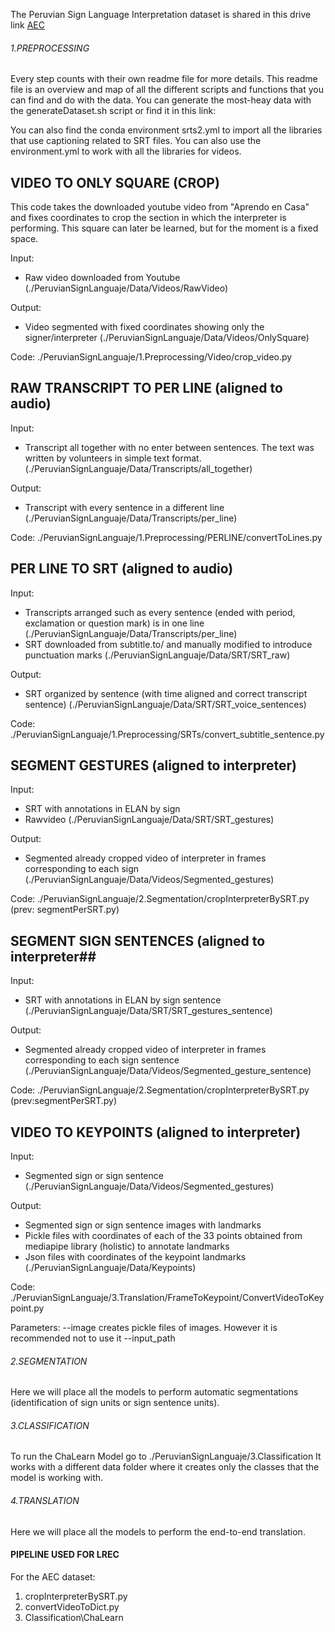 The Peruvian Sign Language Interpretation dataset is shared in this drive link [AEC](https://drive.google.com/file/d/1fwfbheNn_a-HlmWE0lSgofTnmnUupsv3/view?usp=sharing)



###### 1.PREPROCESSING ######

Every step counts with their own readme file for more details. This readme file is an overview and map of all the different scripts and functions that you can find and do with the data. You can generate the most-heay data with the generateDataset.sh script or find it in this link:

You can also find the conda environment srts2.yml to import all the libraries that use captioning related to SRT files. You can also use the environment.yml to work with all the libraries for videos.


## VIDEO TO ONLY SQUARE (CROP) ##

This code takes the downloaded youtube video from "Aprendo en Casa" and fixes coordinates to crop the section in which the interpreter is performing. This square can later be learned, but for the moment is a fixed space.

Input:
- Raw video downloaded from Youtube 
(./PeruvianSignLanguaje/Data/Videos/RawVideo)

Output:
- Video segmented with fixed coordinates showing only the signer/interpreter
(./PeruvianSignLanguaje/Data/Videos/OnlySquare)

Code:
./PeruvianSignLanguaje/1.Preprocessing/Video/crop_video.py


## RAW TRANSCRIPT TO PER LINE (aligned to audio) ##

Input:
- Transcript all together with no enter between sentences. The text was written by volunteers in simple text format.
(./PeruvianSignLanguaje/Data/Transcripts/all_together)

Output:
- Transcript with every sentence in a different line
(./PeruvianSignLanguaje/Data/Transcripts/per_line)

Code: 
./PeruvianSignLanguaje/1.Preprocessing/PERLINE/convertToLines.py


## PER LINE TO SRT (aligned to audio) ##

Input:
- Transcripts arranged such as every sentence (ended with period, exclamation or question mark) is in one line
(./PeruvianSignLanguaje/Data/Transcripts/per_line)
- SRT downloaded from subtitle.to/ and manually modified to introduce punctuation marks
(./PeruvianSignLanguaje/Data/SRT/SRT_raw)

Output:
- SRT organized by sentence (with time aligned and correct transcript sentence)
(./PeruvianSignLanguaje/Data/SRT/SRT_voice_sentences)

Code:
./PeruvianSignLanguaje/1.Preprocessing/SRTs/convert_subtitle_sentence.py



## SEGMENT GESTURES (aligned to interpreter) ##

Input:
- SRT with annotations in ELAN by sign
- Rawvideo
(./PeruvianSignLanguaje/Data/SRT/SRT_gestures)

Output:
- Segmented already cropped video of interpreter in frames corresponding to each sign
(./PeruvianSignLanguaje/Data/Videos/Segmented_gestures)

Code:
./PeruvianSignLanguaje/2.Segmentation/cropInterpreterBySRT.py (prev: segmentPerSRT.py)


## SEGMENT SIGN SENTENCES (aligned to interpreter##

Input:
- SRT with annotations in ELAN by sign sentence
(./PeruvianSignLanguaje/Data/SRT/SRT_gestures_sentence)

Output:
- Segmented already cropped video of interpreter in frames corresponding to each sign sentence
(./PeruvianSignLanguaje/Data/Videos/Segmented_gesture_sentence)

Code:
./PeruvianSignLanguaje/2.Segmentation/cropInterpreterBySRT.py (prev:segmentPerSRT.py)


## VIDEO TO KEYPOINTS (aligned to interpreter) ##

Input:
- Segmented sign or sign sentence
(./PeruvianSignLanguaje/Data/Videos/Segmented_gestures)

Output:
- Segmented sign or sign sentence images with landmarks
- Pickle files with coordinates of each of the 33 points obtained from mediapipe library (holistic) to annotate landmarks
- Json files with coordinates of the keypoint landmarks
(./PeruvianSignLanguaje/Data/Keypoints)

Code:
./PeruvianSignLanguaje/3.Translation/FrameToKeypoint/ConvertVideoToKeypoint.py

Parameters:
--image creates pickle files of images. However it is recommended not to use it
--input_path


###### 2.SEGMENTATION ######

Here we will place all the models to perform automatic segmentations (identification of sign units or sign sentence units).




###### 3.CLASSIFICATION ######

To run the ChaLearn Model go to ./PeruvianSignLanguaje/3.Classification
It works with a different data folder where it creates only the classes that the model is working with.



###### 4.TRANSLATION ######

Here we will place all the models to perform the end-to-end translation.



#### PIPELINE USED FOR LREC ####
For the AEC dataset:
1. cropInterpreterBySRT.py
2. convertVideoToDict.py
3. Classification\ChaLearn


